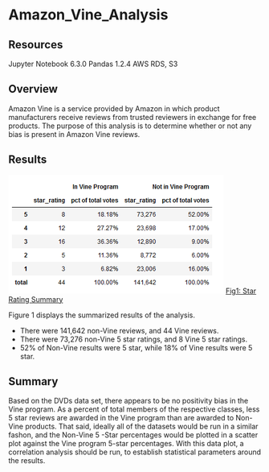# Amazon_Vine_Analysis

## Resources
Jupyter Notebook 6.3.0 Pandas 1.2.4 AWS RDS, S3

## Overview

Amazon Vine is a service provided by Amazon in which product manufacturers receive reviews from trusted reviewers in exchange for free products.  The purpose of this analysis is to determine whether or not any bias is present in Amazon Vine reviews.



## Results



![Fig1: Star Rating Summary](other_resources/01_star_rating_summary_.png)
[Fig1: Star Rating Summary](other_resources/01_star_rating_summary_.png?raw=true "Figure 1: Star Rating Summary")


Figure 1 displays the summarized results of the analysis.

- There were 141,642 non-Vine reviews, and 44 Vine reviews.
- There were 73,276 non-Vine 5 star ratings, and 8 Vine 5 star ratings.
- 52% of Non-Vine results were 5 star, while 18% of Vine results were 5 star.


## Summary

Based on the DVDs data set, there appears to be no positivity bias in the Vine program.  As a percent of total members of the respective classes, less 5 star reviews are awarded in the Vine program than are awarded to Non-Vine products.  That said, ideally all of the datasets would be run in a similar fashon, and the Non-Vine 5 -Star percentages would be plotted in a scatter plot against the Vine program 5-star percentages.  With this data plot, a correlation analysis should be run, to establish statistical parameters around the results.